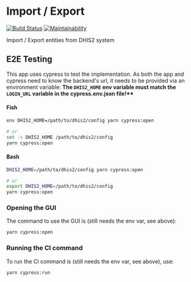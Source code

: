 # Import / Export

[![Build Status](https://travis-ci.org/dhis2/import-export-app.svg?branch=master)](https://travis-ci.org/dhis2/import-export-app)
[![Maintainability](https://api.codeclimate.com/v1/badges/7be71dadfa65e6a4ac4f/maintainability)](https://codeclimate.com/github/dhis2/import-export-app/maintainability)

Import / Export entities from DHIS2 system

## E2E Testing

This app uses cypress to test the implementation.
As both the app and cypress need to know the backend's url,
it needs to be provided via an environment variable:
<b>The `DHIS2_HOME` env variable must match the `LOGIN_URL` variable in the
cypress.env.json file!**</b>

#### Fish
```bash
env DHIS2_HOME=/path/to/dhis2/config yarn cypress:open

# or
set -x DHIS2_HOME /path/to/dhis2/config
yarn cypress:open
```

#### Bash
```bash
DHIS2_HOME=/path/to/dhis2/config yarn cypress:open

# or
export DHIS2_HOME=/path/to/dhis2/config
yarn cypress:open
```

### Opening the GUI

The command to use the GUI is (still needs the env var, see above):

```bash
yarn cypress:open
```

### Running the CI command

To run the CI command is (still needs the env var, see above), use:

```bash
yarn cypress:run
```
